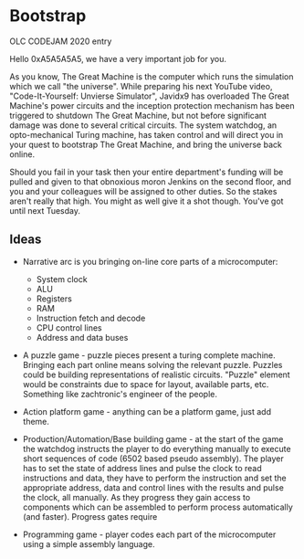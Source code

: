 # Bootstrap

OLC CODEJAM 2020 entry

Hello 0xA5A5A5A5, we have a very important job for you.

As you know, The Great Machine is the computer which runs the simulation which we call "the universe". While preparing his next YouTube video, "Code-It-Yourself: Unvierse Simulator", Javidx9 has overloaded The Great Machine's power circuits and the inception protection mechanism has been triggered to shutdown The Great Machine, but not before significant damage was done to several critical circuits. The system watchdog, an opto-mechanical Turing machine, has taken control and will direct you in your quest to bootstrap The Great Machine, and bring the universe back online.

Should you fail in your task then your entire department's funding will be pulled and given to that obnoxious moron Jenkins on the second floor, and you and your colleagues will be assigned to other duties. So the stakes aren't really that high. You might as well give it a shot though. You've got until next Tuesday.


## Ideas

* Narrative arc is you bringing on-line core parts of a microcomputer:
    * System clock
    * ALU
    * Registers
    * RAM
    * Instruction fetch and decode
    * CPU control lines
    * Address and data buses

* A puzzle game - puzzle pieces present a turing complete machine. Bringing each part online means solving the relevant puzzle. Puzzles could be building representations of realistic circuits. "Puzzle" element would be constraints due to space for layout, available parts, etc. Something like zachtronic's engineer of the people.

* Action platform game - anything can be a platform game, just add theme.

* Production/Automation/Base building game - at the start of the game the watchdog instructs the player to do everything manually to execute short sequences of code (6502 based pseudo assembly). The player has to set the state of address lines and pulse the clock to read instructions and data, they have to perform the instruction and set the appropriate address, data and control lines with the results and pulse the clock, all manually. As they progress they gain access to components which can be assembled to perform process automatically (and faster). Progress gates require 

* Programming game - player codes each part of the microcomputer using a simple assembly language.